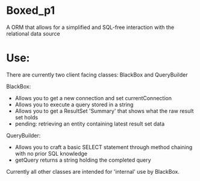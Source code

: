 # Boxed_p1
A ORM that allows for a simplified and SQL-free interaction with the relational data source


# Use:
There are currently two client facing classes: BlackBox and QueryBuilder

BlackBox: 
  - Allows you to get a new connection and set currentConnection
  - Allows you to execute a query stored in a string
  - Allows you to get a ResultSet 'Summary' that shows what the raw result set holds
  - pending: retrieving an entity containing latest result set data
  
QueryBuilder:
  - Allows you to craft a basic SELECT statement through method chaining with no prior SQL knowledge
  - getQuery returns a string holding the completed query
  
Currently all other classes are intended for 'internal' use by BlackBox.
